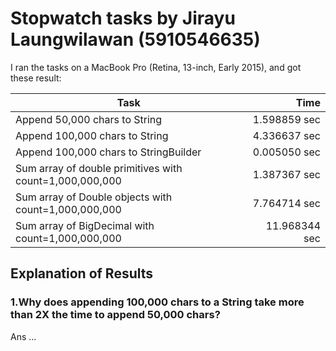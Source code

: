 # Stopwatch tasks by Jirayu Laungwilawan (5910546635)

I ran the tasks on a MacBook Pro (Retina, 13-inch, Early 2015), and got these result:

Task                                                        |Time            
------------------------------------------------------------|---------------:
Append 50,000 chars to String                               |1.598859 sec    
Append 100,000 chars to String                              |4.336637 sec    
Append 100,000 chars to StringBuilder                       |0.005050 sec    
Sum array of double primitives with count=1,000,000,000     |1.387367 sec    
Sum array of Double objects with count=1,000,000,000        |7.764714 sec    
Sum array of BigDecimal with count=1,000,000,000            |11.968344 sec   

## Explanation of Results
### 1.Why does appending 100,000 chars to a String take more than 2X the time to append 50,000 chars?
Ans ...
